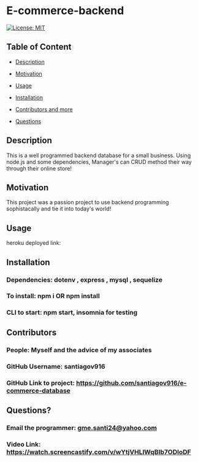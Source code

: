   # E-commerce-backend

  [![License: MIT](https://img.shields.io/badge/License-MIT-yellow.svg)](https://opensource.org/licenses/MIT)
  
  ## Table of Content
  
  * [Description](#description)
  
  * [Motivation](#motivation)
  
  * [Usage](#usage)
  
  * [Installation](#Installation)
  
  * [Contributors and more](#contributors)
  
  * [Questions](#questions)

  ## Description

  This is a well programmed backend database for a small business. Using node.js and some dependencies, Manager's can CRUD method their way through their online store!
  
  ## Motivation

  This project was a passion project to use backend programming sophistacally and tie it into today's world!

  ## Usage

  heroku deployed link:

  ## Installation 

  ### Dependencies: dotenv , express , mysql , sequelize
  ### To install: npm i OR npm install
  ### CLI to start: npm start, insomnia for testing

  ## Contributors

  ### People: Myself and the advice of my associates
  ### GitHub Username: santiagov916
  ### GitHub Link to project: https://github.com/santiagov916/e-commerce-database

  ## Questions?

  ### Email the programmer: gme.santi24@yahoo.com
  ### Video Link: https://watch.screencastify.com/v/wYtjVHLlWqBIb7ODloDF
